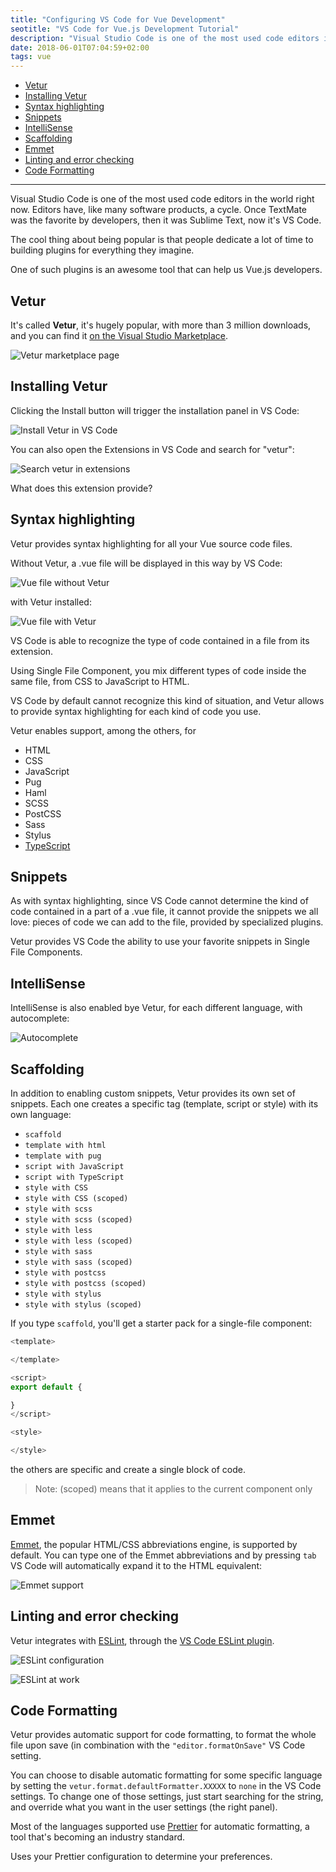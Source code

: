 ```yaml
---
title: "Configuring VS Code for Vue Development"
seotitle: "VS Code for Vue.js Development Tutorial"
description: "Visual Studio Code is one of the most used code editors in the world right now. When you're such a popular editor, people build nice plugins. One of such plugins is an awesome tool that can help us Vue.js developers."
date: 2018-06-01T07:04:59+02:00
tags: vue
---
```


<!-- TOC -->

- [Vetur](#vetur)
- [Installing Vetur](#installing-vetur)
- [Syntax highlighting](#syntax-highlighting)
- [Snippets](#snippets)
- [IntelliSense](#intellisense)
- [Scaffolding](#scaffolding)
- [Emmet](#emmet)
- [Linting and error checking](#linting-and-error-checking)
- [Code Formatting](#code-formatting)

<!-- /TOC -->

---

Visual Studio Code is one of the most used code editors in the world right now. Editors have, like many software products, a cycle. Once TextMate was the favorite by developers, then it was Sublime Text, now it's VS Code.

The cool thing about being popular is that people dedicate a lot of time to building plugins for everything they imagine.

One of such plugins is an awesome tool that can help us Vue.js developers.

## Vetur

It's called **Vetur**, it's hugely popular, with more than 3 million downloads, and you can find it [on the Visual Studio Marketplace](https://marketplace.visualstudio.com/items?itemName=octref.vetur).

![Vetur marketplace page](vetur-marketplace-page.png)

## Installing Vetur

Clicking the Install button will trigger the installation panel in VS Code:

![Install Vetur in VS Code](vetur-install.png)

You can also open the Extensions in VS Code and search for "vetur":

![Search vetur in extensions](search-vetur-extensions.png)

What does this extension provide?

## Syntax highlighting

Vetur provides syntax highlighting for all your Vue source code files.

Without Vetur, a .vue file will be displayed in this way by VS Code:

![Vue file without Vetur](vue-file-without-vetur.png)

with Vetur installed:

![Vue file with Vetur](vue-file-with-vetur.png)

VS Code is able to recognize the type of code contained in a file from its extension.

Using Single File Component, you mix different types of code inside the same file, from CSS to JavaScript to HTML.

VS Code by default cannot recognize this kind of situation, and Vetur allows to provide syntax highlighting for each kind of code you use.

Vetur enables support, among the others, for

- HTML
- CSS
- JavaScript
- Pug
- Haml
- SCSS
- PostCSS
- Sass
- Stylus
- [TypeScript](/typescript/)

## Snippets

As with syntax highlighting, since VS Code cannot determine the kind of code contained in a part of a .vue file, it cannot provide the snippets we all love: pieces of code we can add to the file, provided by specialized plugins.

Vetur provides VS Code the ability to use your favorite snippets in Single File Components.

## IntelliSense

IntelliSense is also enabled bye Vetur, for each different language, with autocomplete:

![Autocomplete](autocomplete.png)

## Scaffolding

In addition to enabling custom snippets, Vetur provides its own set of snippets. Each one creates a specific tag (template, script or style) with its own language:

- `scaffold`
- `template with html`
- `template with pug`
- `script with JavaScript`
- `script with TypeScript`
- `style with CSS`
- `style with CSS (scoped)`
- `style with scss`
- `style with scss (scoped)`
- `style with less`
- `style with less (scoped)`
- `style with sass`
- `style with sass (scoped)`
- `style with postcss`
- `style with postcss (scoped)`
- `style with stylus`
- `style with stylus (scoped)`

If you type `scaffold`, you'll get a starter pack for a single-file component:

```js
<template>

</template>

<script>
export default {

}
</script>

<style>

</style>
```

the others are specific and create a single block of code.

> Note: (scoped) means that it applies to the current component only

## Emmet

[Emmet](/emmet/), the popular HTML/CSS abbreviations engine, is supported by default. You can type one of the Emmet abbreviations and by pressing `tab` VS Code will automatically expand it to the HTML equivalent:

![Emmet support](emmet.gif)

## Linting and error checking

Vetur integrates with [ESLint](/eslint/), through the [VS Code ESLint plugin](https://marketplace.visualstudio.com/items?itemName=dbaeumer.vscode-eslint).

![ESLint configuration](eslint-configuration.png)

![ESLint at work](eslint-hint.png)

## Code Formatting

Vetur provides automatic support for code formatting, to format the whole file upon save (in combination with the `"editor.formatOnSave"` VS Code setting.

You can choose to disable automatic formatting for some specific language by setting the `vetur.format.defaultFormatter.XXXXX` to `none` in the VS Code settings. To change one of those settings, just start searching for the string, and override what you want in the user settings (the right panel).

Most of the languages supported use [Prettier](/prettier/) for automatic formatting, a tool that's becoming an industry standard.

Uses your Prettier configuration to determine your preferences.
